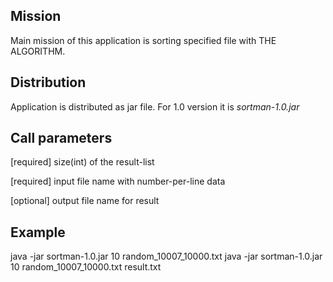 ## Mission
Main mission of this application is sorting specified file with THE ALGORITHM.

## Distribution
Application is distributed as jar file. For 1.0 version it is *sortman-1.0.jar*

## Call parameters
[required] size(int) of the result-list

[required] input file name with number-per-line data

[optional] output file name for result

## Example
java -jar sortman-1.0.jar 10 random_10007_10000.txt
java -jar sortman-1.0.jar 10 random_10007_10000.txt result.txt
